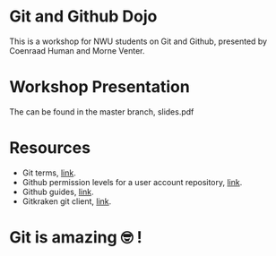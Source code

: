 # Git and Github Dojo
This is a workshop for NWU students on Git and Github, presented by Coenraad Human and Morne Venter.

# Workshop Presentation
The can be found in the master branch, slides.pdf

# Resources
* Git terms, [link](https://linuxacademy.com/blog/linux/git-terms-explained/).
* Github permission levels for a user account repository, [link](https://help.github.com/en/articles/permission-levels-for-a-user-account-repository).
* Github guides, [link](https://guides.github.com/).
* Gitkraken git client, [link](https://www.gitkraken.com/git-client).

# Git is amazing :nerd_face: !
